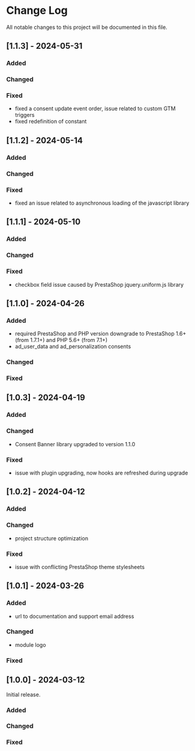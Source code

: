 # Change Log
All notable changes to this project will be documented in this file.

## [1.1.3] - 2024-05-31

### Added

### Changed

### Fixed
* fixed a consent update event order, issue related to custom GTM triggers
* fixed redefinition of constant

## [1.1.2] - 2024-05-14

### Added

### Changed

### Fixed
* fixed an issue related to asynchronous loading of the javascript library

## [1.1.1] - 2024-05-10

### Added

### Changed

### Fixed
* checkbox field issue caused by PrestaShop jquery.uniform.js library

## [1.1.0] - 2024-04-26

### Added
* required PrestaShop and PHP version downgrade to PrestaShop 1.6+ (from 1.7.1+) and PHP 5.6+ (from 7.1+)
* ad_user_data and ad_personalization consents

### Changed

### Fixed

## [1.0.3] - 2024-04-19

### Added

### Changed
* Consent Banner library upgraded to version 1.1.0

### Fixed
* issue with plugin upgrading, now hooks are refreshed during upgrade

## [1.0.2] - 2024-04-12

### Added

### Changed
* project structure optimization

### Fixed
* issue with conflicting PrestaShop theme stylesheets

## [1.0.1] - 2024-03-26

### Added
* url to documentation and support email address

### Changed
* module logo

### Fixed

## [1.0.0] - 2024-03-12

Initial release.

### Added

### Changed

### Fixed
